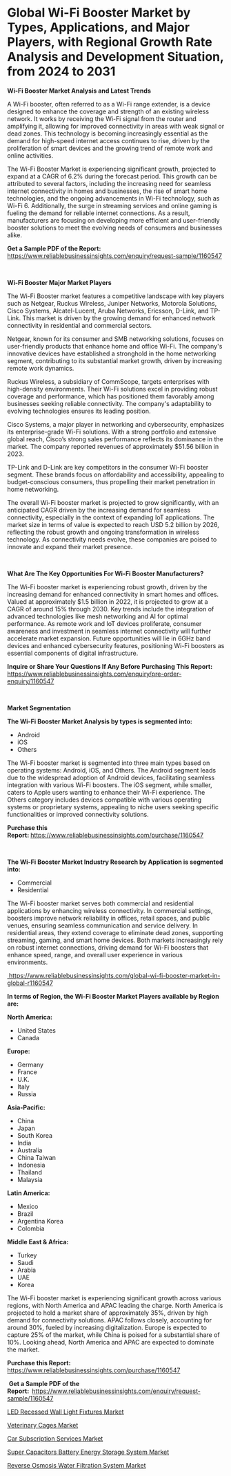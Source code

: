 <p><h1>Global Wi-Fi Booster Market by Types, Applications, and Major Players, with Regional Growth Rate Analysis and Development Situation, from 2024 to 2031</h1></p><p><strong>Wi-Fi Booster Market Analysis and Latest Trends</strong></p>
<p><p>A Wi-Fi booster, often referred to as a Wi-Fi range extender, is a device designed to enhance the coverage and strength of an existing wireless network. It works by receiving the Wi-Fi signal from the router and amplifying it, allowing for improved connectivity in areas with weak signal or dead zones. This technology is becoming increasingly essential as the demand for high-speed internet access continues to rise, driven by the proliferation of smart devices and the growing trend of remote work and online activities.</p><p>The Wi-Fi Booster Market is experiencing significant growth, projected to expand at a CAGR of 6.2% during the forecast period. This growth can be attributed to several factors, including the increasing need for seamless internet connectivity in homes and businesses, the rise of smart home technologies, and the ongoing advancements in Wi-Fi technology, such as Wi-Fi 6. Additionally, the surge in streaming services and online gaming is fueling the demand for reliable internet connections. As a result, manufacturers are focusing on developing more efficient and user-friendly booster solutions to meet the evolving needs of consumers and businesses alike.</p></p>
<p><strong>Get a Sample PDF of the Report:&nbsp;</strong> <a href="https://www.reliablebusinessinsights.com/enquiry/request-sample/1160547?utm_campaign=62&utm_medium=2&utm_source=Github&utm_content=ia&utm_term=05122024&utm_id=wi-fi-booster">https://www.reliablebusinessinsights.com/enquiry/request-sample/1160547</a></p>
<p>&nbsp;</p>
<p><strong>Wi-Fi Booster Major Market Players</strong></p>
<p><p>The Wi-Fi Booster market features a competitive landscape with key players such as Netgear, Ruckus Wireless, Juniper Networks, Motorola Solutions, Cisco Systems, Alcatel-Lucent, Aruba Networks, Ericsson, D-Link, and TP-Link. This market is driven by the growing demand for enhanced network connectivity in residential and commercial sectors.</p><p>Netgear, known for its consumer and SMB networking solutions, focuses on user-friendly products that enhance home and office Wi-Fi. The company's innovative devices have established a stronghold in the home networking segment, contributing to its substantial market growth, driven by increasing remote work dynamics.</p><p>Ruckus Wireless, a subsidiary of CommScope, targets enterprises with high-density environments. Their Wi-Fi solutions excel in providing robust coverage and performance, which has positioned them favorably among businesses seeking reliable connectivity. The company's adaptability to evolving technologies ensures its leading position.</p><p>Cisco Systems, a major player in networking and cybersecurity, emphasizes its enterprise-grade Wi-Fi solutions. With a strong portfolio and extensive global reach, Cisco’s strong sales performance reflects its dominance in the market. The company reported revenues of approximately $51.56 billion in 2023.</p><p>TP-Link and D-Link are key competitors in the consumer Wi-Fi booster segment. These brands focus on affordability and accessibility, appealing to budget-conscious consumers, thus propelling their market penetration in home networking.</p><p>The overall Wi-Fi booster market is projected to grow significantly, with an anticipated CAGR driven by the increasing demand for seamless connectivity, especially in the context of expanding IoT applications. The market size in terms of value is expected to reach USD 5.2 billion by 2026, reflecting the robust growth and ongoing transformation in wireless technology. As connectivity needs evolve, these companies are poised to innovate and expand their market presence.</p></p>
<p>&nbsp;</p>
<p><strong>What Are The Key Opportunities For Wi-Fi Booster Manufacturers?</strong></p>
<p><p>The Wi-Fi booster market is experiencing robust growth, driven by the increasing demand for enhanced connectivity in smart homes and offices. Valued at approximately $1.5 billion in 2022, it is projected to grow at a CAGR of around 15% through 2030. Key trends include the integration of advanced technologies like mesh networking and AI for optimal performance. As remote work and IoT devices proliferate, consumer awareness and investment in seamless internet connectivity will further accelerate market expansion. Future opportunities will lie in 6GHz band devices and enhanced cybersecurity features, positioning Wi-Fi boosters as essential components of digital infrastructure.</p></p>
<p><strong>Inquire or Share Your Questions If Any Before Purchasing This Report:</strong> <a href="https://www.reliablebusinessinsights.com/enquiry/pre-order-enquiry/1160547?utm_campaign=62&utm_medium=2&utm_source=Github&utm_content=ia&utm_term=05122024&utm_id=wi-fi-booster">https://www.reliablebusinessinsights.com/enquiry/pre-order-enquiry/1160547</a></p>
<p>&nbsp;</p>
<p><strong>Market Segmentation</strong></p>
<p><strong>The Wi-Fi Booster Market Analysis by types is segmented into:</strong></p>
<p><ul><li>Android</li><li>iOS</li><li>Others</li></ul></p>
<p><p>The Wi-Fi booster market is segmented into three main types based on operating systems: Android, iOS, and Others. The Android segment leads due to the widespread adoption of Android devices, facilitating seamless integration with various Wi-Fi boosters. The iOS segment, while smaller, caters to Apple users wanting to enhance their Wi-Fi experience. The Others category includes devices compatible with various operating systems or proprietary systems, appealing to niche users seeking specific functionalities or improved connectivity solutions.</p></p>
<p><strong>Purchase this Report:&nbsp;</strong><a href="https://www.reliablebusinessinsights.com/purchase/1160547?utm_campaign=62&utm_medium=2&utm_source=Github&utm_content=ia&utm_term=05122024&utm_id=wi-fi-booster">https://www.reliablebusinessinsights.com/purchase/1160547</a></p>
<p>&nbsp;</p>
<p><strong>The Wi-Fi Booster Market Industry Research by Application is segmented into:</strong></p>
<p><ul><li>Commercial</li><li>Residential</li></ul></p>
<p><p>The Wi-Fi booster market serves both commercial and residential applications by enhancing wireless connectivity. In commercial settings, boosters improve network reliability in offices, retail spaces, and public venues, ensuring seamless communication and service delivery. In residential areas, they extend coverage to eliminate dead zones, supporting streaming, gaming, and smart home devices. Both markets increasingly rely on robust internet connections, driving demand for Wi-Fi boosters that enhance speed, range, and overall user experience in various environments.</p></p>
<p><a href="https://www.reliablebusinessinsights.com/global-wi-fi-booster-market-in-global-r1160547?utm_campaign=62&utm_medium=2&utm_source=Github&utm_content=ia&utm_term=05122024&utm_id=wi-fi-booster">&nbsp;https://www.reliablebusinessinsights.com/global-wi-fi-booster-market-in-global-r1160547</a></p>
<p><strong>In terms of Region, the Wi-Fi Booster Market Players available by Region are:</strong></p>
<p>
    <p> <strong> North America: </strong>
        <ul>
            <li>United States</li>
            <li>Canada</li>
        </ul>
        </p> 
    <p> <strong> Europe: </strong>
        <ul>
            <li>Germany</li>
            <li>France</li>
            <li>U.K.</li>
            <li>Italy</li>
            <li>Russia</li>
        </ul>
        </p> 
    <p> <strong> Asia-Pacific: </strong>
        <ul>
            <li>China</li>
            <li>Japan</li>
            <li>South Korea</li>
            <li>India</li>
            <li>Australia</li>
            <li>China Taiwan</li>
            <li>Indonesia</li>
            <li>Thailand</li>
            <li>Malaysia</li>
        </ul>
        </p> 
    <p> <strong> Latin America: </strong>
        <ul>
            <li>Mexico</li>
            <li>Brazil</li>
            <li>Argentina Korea</li>
            <li>Colombia</li>
        </ul>
        </p> 
    <p> <strong> Middle East & Africa: </strong>
        <ul>
            <li>Turkey</li>
            <li>Saudi</li>
            <li>Arabia</li>
            <li>UAE</li>
            <li>Korea</li>
        </ul>
    </p>
    </p>
<p><p>The Wi-Fi booster market is experiencing significant growth across various regions, with North America and APAC leading the charge. North America is projected to hold a market share of approximately 35%, driven by high demand for connectivity solutions. APAC follows closely, accounting for around 30%, fueled by increasing digitalization. Europe is expected to capture 25% of the market, while China is poised for a substantial share of 10%. Looking ahead, North America and APAC are expected to dominate the market.</p></p>
<p><strong>Purchase this Report: </strong><a href="https://www.reliablebusinessinsights.com/purchase/1160547?utm_campaign=62&utm_medium=2&utm_source=Github&utm_content=ia&utm_term=05122024&utm_id=wi-fi-booster">https://www.reliablebusinessinsights.com/purchase/1160547</a></p>
<p>&nbsp;<strong>Get a Sample PDF of the Report:&nbsp;&nbsp;</strong><a href="https://www.reliablebusinessinsights.com/enquiry/request-sample/1160547?utm_campaign=62&utm_medium=2&utm_source=Github&utm_content=ia&utm_term=05122024&utm_id=wi-fi-booster">https://www.reliablebusinessinsights.com/enquiry/request-sample/1160547</a></p>
<p><strong></strong></p>
<p><p><a href="https://issuu.com/reportprime-2/docs/led-recessed-wall-light-fixtures-market-size-2030.?utm_campaign=62&utm_medium=2&utm_source=Github&utm_content=ia&utm_term=05122024&utm_id=wi-fi-booster">LED Recessed Wall Light Fixtures Market</a></p><p><a href="https://github.com/SanjidaMahmud54/Market-Research-Report-List-1/blob/main/veterinary-cages-market.md?utm_campaign=62&utm_medium=2&utm_source=Github&utm_content=ia&utm_term=05122024&utm_id=wi-fi-booster">Veterinary Cages Market</a></p><p><a href="https://www.linkedin.com/pulse/car-subscription-services-market-scopegrowingat-cagr-8lcae?utm_campaign=62&utm_medium=2&utm_source=Github&utm_content=ia&utm_term=05122024&utm_id=wi-fi-booster">Car Subscription Services Market</a></p><p><a href="https://github.com/WashimHussain441/Market-Research-Report-List-1/blob/main/super-capacitors-battery-energy-storage-system-market.md?utm_campaign=62&utm_medium=2&utm_source=Github&utm_content=ia&utm_term=05122024&utm_id=wi-fi-booster">Super Capacitors Battery Energy Storage System Market</a></p><p><a href="https://www.linkedin.com/pulse/compreh-proposis-fbaif?utm_campaign=62&utm_medium=2&utm_source=Github&utm_content=ia&utm_term=05122024&utm_id=wi-fi-booster">Reverse Osmosis Water Filtration System Market</a></p></p>